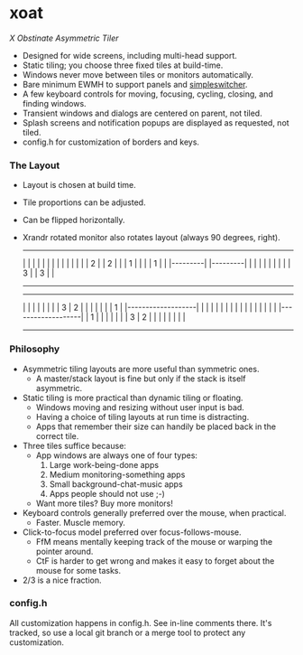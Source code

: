 xoat
====

*X Obstinate Asymmetric Tiler*

* Designed for wide screens, including multi-head support.
* Static tiling; you choose three fixed tiles at build-time.
* Windows never move between tiles or monitors automatically.
* Bare minimum EWMH to support panels and [simpleswitcher](https://github.com/seanpringle/simpleswitcher).
* A few keyboard controls for moving, focusing, cycling, closing, and finding windows.
* Transient windows and dialogs are centered on parent, not tiled.
* Splash screens and notification popups are displayed as requested, not tiled.
* config.h for customization of borders and keys.

### The Layout

* Layout is chosen at build time.
* Tile proportions can be adjusted.
* Can be flipped horizontally.
* Xrandr rotated monitor also rotates layout (always 90 degrees, right).

	---------------------------------     ---------------------------------
	|                     |         |     |         |                     |
	|                     |         |     |         |                     |
	|                     |    2    |     |    2    |                     |
	|          1          |         |     |         |           1         |
	|                     |---------|     |---------|                     |
	|                     |         |     |         |                     |
	|                     |    3    |     |    3    |                     |
	---------------------------------     ---------------------------------

	---------------------     ---------------------
	|                   |     |       |           |
	|                   |     |   3   |     2     |
	|                   |     |       |           |
	|         1         |     |-------------------|
	|                   |     |                   |
	|                   |     |                   |
	|                   |     |                   |
	|                   |     |                   |
	|-------------------|     |         1         |
	|       |           |     |                   |
	|   3   |     2     |     |                   |
	|       |           |     |                   |
	---------------------     ---------------------

### Philosophy

* Asymmetric tiling layouts are more useful than symmetric ones.
	* A master/stack layout is fine but only if the stack is itself asymmetric.
* Static tiling is more practical than dynamic tiling or floating.
	* Windows moving and resizing without user input is bad.
	* Having a choice of tiling layouts at run time is distracting.
	* Apps that remember their size can handily be placed back in the correct tile.
* Three tiles suffice because:
	* App windows are always one of four types:
		1. Large work-being-done apps
		2. Medium monitoring-something apps
		3. Small background-chat-music apps
		4. Apps people should not use ;-)
	* Want more tiles? Buy more monitors!
* Keyboard controls generally preferred over the mouse, when practical.
	* Faster. Muscle memory.
* Click-to-focus model preferred over focus-follows-mouse.
	* FfM means mentally keeping track of the mouse or warping the pointer around.
	* CtF is harder to get wrong and makes it easy to forget about the mouse for some tasks.
* 2/3 is a nice fraction.

### config.h

All customization happens in config.h. See in-line comments there. It's tracked, so use a local git branch or a merge tool to protect any customization.

















